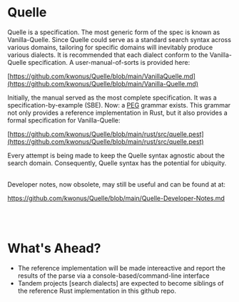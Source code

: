 # Quelle
Quelle is a specification. The most generic form of the spec is known as Vanilla-Quelle. Since Quelle could serve as a standard search syntax across various domains, tailoring for specific domains will inevitably produce various dialects. It is recommended that each dialect conform to the Vanilla-Quelle specification. A user-manual-of-sorts is provided here:

[https://github.com/kwonus/Quelle/blob/main/VanillaQuelle.md](https://github.com/kwonus/Quelle/blob/main/Vanilla-Quelle.md)

Initially, the manual served as the most complete specification. It was a specification-by-example (SBE). Now: a [PEG](https://en.wikipedia.org/wiki/Domain-specific_language) grammar exists. This grammar not only provides a reference implementation in Rust, but it also provides a formal specification for Vanilla-Quelle:

[https://github.com/kwonus/Quelle/blob/main/rust/src/quelle.pest](https://github.com/kwonus/Quelle/blob/main/rust/src/quelle.pest)

Every attempt is being made to keep the Quelle syntax agnostic about the search domain. Consequently, Quelle syntax has the potential for ubiquity.
<br/></br>

Developer notes, now obsolete, may still be useful and can be found at at:</br>

https://github.com/kwonus/Quelle/blob/main/Quelle-Developer-Notes.md

<br/></br>
# What's Ahead?
- The reference implementation will be made intereactive and report the results of the parse via a console-based/command-line interface
- Tandem projects [search dialects] are expected to become siblings of the reference Rust implementation in this github repo.
